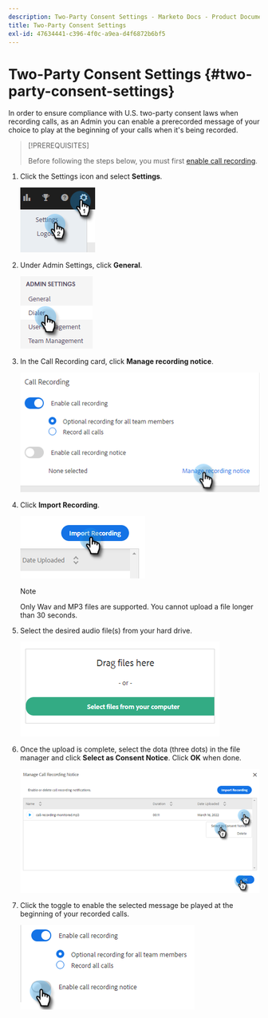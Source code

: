 ```yaml
---
description: Two-Party Consent Settings - Marketo Docs - Product Documentation
title: Two-Party Consent Settings
exl-id: 47634441-c396-4f0c-a9ea-d4f6872b6bf5
---
```

# Two-Party Consent Settings {#two-party-consent-settings}

In order to ensure compliance with U.S. two-party consent laws when recording calls, as an Admin you can enable a prerecorded message of your choice to play at the beginning of your calls when it's being recorded.

>[!PREREQUISITES]
>
>Before following the steps below, you must first [enable call recording](/help/marketo/product-docs/marketo-sales-insight/actions/phone/enable-call-recording.md).

1. Click the Settings icon and select **Settings**.

   ![](assets/two-party-consent-settings-1.png)

1. Under Admin Settings, click **General**.

   ![](assets/two-party-consent-settings-2.png)

1. In the Call Recording card, click **Manage recording notice**.

   ![](assets/two-party-consent-settings-3.png)

1. Click **Import Recording**.

   ![](assets/two-party-consent-settings-4.png)

   >[!NOTE]
   >
   >Only Wav and MP3 files are supported. You cannot upload a file longer than 30 seconds.

1. Select the desired audio file(s) from your hard drive.

   ![](assets/two-party-consent-settings-5.png)

1. Once the upload is complete, select the dota (three dots) in the file manager and click **Select as Consent Notice**. Click **OK** when done.

   ![](assets/two-party-consent-settings-6.png)

1. Click the toggle to enable the selected message be played at the beginning of your recorded calls.

   ![](assets/two-party-consent-settings-7.png)
